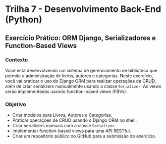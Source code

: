 # Trilha 7 - Desenvolvimento Back-End (Python)

## Exercício Prático: ORM Django, Serializadores e Function-Based Views

### Contexto

Você está desenvolvendo um sistema de gerenciamento de biblioteca que permite a administração de livros, autores e categorias. Neste exercício, você vai praticar o uso do Django ORM para realizar operações de CRUD, além de criar serializers manualmente usando a classe `Serializer`. As views serão implementadas usando function-based views (FBVs).

### Objetivo

- Criar modelos para Livros, Autores e Categorias.
- Praticar operações de CRUD usando o Django ORM no shell.
- Criar serializers manuais com a classe `Serializer`.
- Implementar function-based views para uma API RESTful.
- Criar um repositório público no GitHub para a submissão do exercício.
